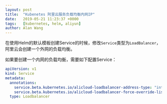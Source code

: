 ```yaml
---
layout: post
title:  "Kubenetes 阿里云服务负载均衡内网IP"
date:   2019-05-21 11:23:37 +0000
tags:   [kubernetes, helm, aliyun]
author: Alan Wang
---
```


在使用Helm的默认模板创建Service的时候，修改`Service`类型为`LoadBalancer`，阿里云会创建一个外网的负载均衡。

如果要创建一个内网的负载均衡，需要如下配置Service：

```yaml
apiVersion: v1
kind: Service
metadata:
  annotations:
    service.beta.kubernetes.io/alicloud-loadbalancer-address-type: "intranet"
    service.beta.kubernetes.io/alicloud-loadbalancer-force-override-listeners: "true"
  type: Loadbalancer
```

